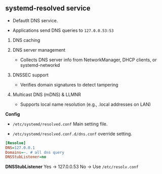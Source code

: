 ## systemd-resolved service

* Defautlt DNS service.

* Applications send DNS queries to `127.0.0.53:53`


1. DNS caching

1. DNS server management

    * Collects DNS server info from NetworkManager, DHCP clients, or systemd-networkd


1. DNSSEC support

    * Verifies domain signatures to detect tampering

1. Multicast DNS (mDNS) & LLMNR

    * Supports local name resolution (e.g., .local addresses on LAN)

**Config**
* `/etc/systemd/resolved.conf` Main setting file.

* `/etc/systemd/resolved.conf.d/dns.conf` override setting.

```ini
[Resolve]
DNS=127.0.0.1
Domains=~. # all dns query
DNSStubListener=no
```

**DNSStubListener**
Yes -> 127.0.0.53
No -> Use `/etc/resolv.conf`
